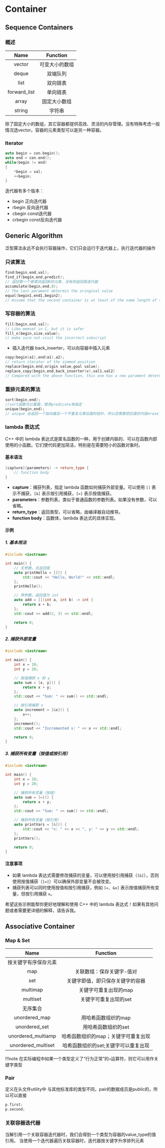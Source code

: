 # Container
## Sequence Containers
### 概述
|Name       |Function|
|:----------:|:----------:|
|vector|可变大小的数组|
|deque|双端队列|
|list|双向链表|
|forward_list|单向链表|
|array|固定大小数组|
|string|字符串|

除了固定大小的数组，其它容器都提供高效、灵活的内存管理。没有特殊考虑一般情况选vector。容器的元素类型可以是另一种容器。

### Iterator
``` C++
auto begin = con.begin();
auto end = con.end();
while(begin != end)
{
    *begin = val;
    ++begin;
}
```
迭代器有多个版本：
* begin 正向迭代器
* rbegin 反向迭代器
* cbegin const迭代器
* crbegin const反向迭代器

## Generic Algorithm
泛型算法永远不会执行容器操作，它们只会运行于迭代器上，执行迭代器的操作
### 只读算法
``` C++
find(begin,end,val);
find_if(begin,end,predict);
// 返回第一个使谓词返回0的元素，没有则返回尾迭代器
accumulate(begin,end,0);
// The last parament determin the oringinal value
equal(begin1,end1,begin2);
// Assume that the second container is at least of the same length of the first one 
```
### 写容器的算法
``` C++
fill(begin,end,val);
// Like memset in C, but it is safer
fill_n(begin,size,value);
// make sure not visit the incorrect subscript
```
* 插入迭代器 back_inserter，可以向容器中插入元素
``` C++
copy(begin(a1),end(a1),a2);
// return iterator of the aimmed position
replace(begin,end,origin value,goal value);
replace_copy(begin,end,back_inserter(v),val1,val2)
// Compared with the above function, this one has a new parament determin where to contain the copy
```
### 重排元素的算法
``` C++
sort(begin,end);
//sort函数可以重载，增添predicate来指定
unique(begin,end);
// unique 会返回一个指向最后一个不重复元素后面的指针，所以还需要把后面的内容erase了才算彻底删除
```
### lambda 表达式
C++ 中的 lambda 表达式是匿名函数的一种，用于创建内联的、可以在函数内部使用的小函数。它们使代码更加简洁，特别是在需要短小的函数对象时。

#### 基本语法

```cpp
[capture](parameters) -> return_type {
    // function body
}
```

- **capture**：捕获列表，指定 lambda 函数如何捕获外部变量。可以使用 `[]` 表示不捕获，`[&]` 表示按引用捕获，`[=]` 表示按值捕获。
- **parameters**：参数列表，类似于普通函数的参数列表。如果没有参数，可以省略。
- **return_type**：返回类型，可以省略，由编译器自动推导。
- **function body**：函数体，lambda 表达式的具体实现。

#### 示例

##### 1. 基本用法

```cpp
#include <iostream>

int main() {
    // 无参数，无返回值
    auto printHello = []() {
        std::cout << "Hello, World!" << std::endl;
    };
    printHello();

    // 带参数，返回值为 int
    auto add = [](int a, int b) -> int {
        return a + b;
    };
    std::cout << add(2, 3) << std::endl;

    return 0;
}
```

##### 2. 捕获外部变量

```cpp
#include <iostream>

int main() {
    int x = 10;
    int y = 20;

    // 按值捕获 x 和 y
    auto sum = [x, y]() {
        return x + y;
    };
    std::cout << "Sum: " << sum() << std::endl;

    // 按引用捕获 x
    auto increment = [&x]() {
        x++;
    };
    increment();
    std::cout << "Incremented x: " << x << std::endl;

    return 0;
}
```

##### 3. 捕获所有变量（按值或按引用）

```cpp
#include <iostream>

int main() {
    int x = 10;
    int y = 20;

    // 捕获所有变量（按值）
    auto sum = [=]() {
        return x + y;
    };
    std::cout << "Sum: " << sum() << std::endl;

    // 捕获所有变量（按引用）
    auto printVars = [&]() {
        std::cout << "x: " << x << ", y: " << y << std::endl;
    };
    printVars();

    return 0;
}
```

#### 注意事项

- 如果 lambda 表达式需要修改捕获的变量，可以使用按引用捕获（`[&]`），否则使用按值捕获（`[=]`）可以确保外部变量不会被改变。
- 捕获列表可以同时使用按值和按引用捕获，例如 `[=, &x]` 表示按值捕获所有变量，但按引用捕获 `x`。

希望这些示例能帮你更好地理解和使用 C++ 中的 lambda 表达式！如果有其他问题或者需要更详细的解释，请告诉我。

## Associative Container
### Map & Set
|Name       |Function|
|:----------:|:----------:|
|按关键字有序保存元素|
|map|关联数组：保存关键字-值对|
|set|关键字即值，即只保存关键字的容器|
|multimap|关键字可重复出现的map|
|multiset|关键字可重复出现的set|
|无序集合|
|unordered_map|用哈希函数组织的map|
|unordered_set|用哈希函数组织的set|
|unordered_multiamp|哈希函数组织的map；关键字可重复出现|
unordered_multiset|哈希函数组织的set;关键字可以重复出现|

!!!note
    在实际编程中如果一个类型定义了“行为正常”的```<```运算符，则它可以用作关键字类型

### Pair
定义在头文件utility中
与其他标准库的类型不同，pair的数据成员是public的，所以可以直接
``` C++
p.first;
p.second;
```
### 关联容器迭代器
当解引用一个关联容器迭代器时，我们会得到一个类型为容器的value_type的值引用。
当使用一个迭代器遍历关联容器时，迭代器按关键字升序排列元素